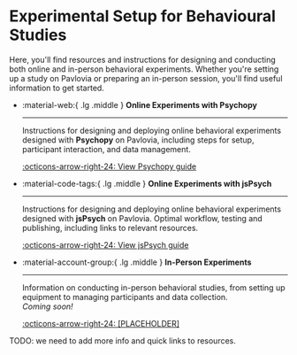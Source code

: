 # Experimental Setup for Behavioural Studies

Here, you'll find resources and instructions for designing and conducting both online and in-person behavioral experiments. Whether you're setting up a study on Pavlovia or preparing an in-person session, you'll find useful information to get started.

<div class="grid cards" markdown>

- :material-web:{ .lg .middle } __Online Experiments with Psychopy__

    ---

    Instructions for designing and deploying online behavioral experiments designed with **Psychopy** on Pavlovia, including steps for setup, participant interaction, and data management.

    [:octicons-arrow-right-24: View Psychopy guide](pavlovia-psychopy.md)


- :material-code-tags:{ .lg .middle } __Online Experiments with jsPsych__

    ---

    Instructions for designing and deploying online behavioral experiments designed with **jsPsych** on Pavlovia. Optimal workflow, testing and publishing, including links to relevant resources.

    [:octicons-arrow-right-24: View jsPsych guide](pavlovia-jspsych.md)

- :material-account-group:{ .lg .middle } __In-Person Experiments__

    ---

    Information on conducting in-person behavioral studies, from setting up equipment to managing participants and data collection.  
    _Coming soon!_

    [:octicons-arrow-right-24: [PLACEHOLDER]](#)

</div>

TODO: we need to add more info and quick links to resources.
